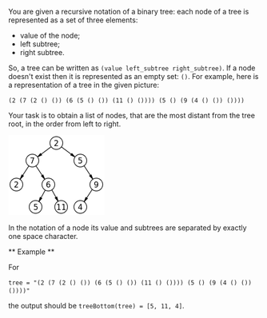You are given a recursive notation of a binary tree: each node of a tree is represented as a set of three elements:

* value of the node;
* left subtree;
* right subtree.

So, a tree can be written as `(value left_subtree right_subtree)`. If a node doesn't exist then it is represented as an empty set: `()`. For example, here is a representation of a tree in the given picture:

```
(2 (7 (2 () ()) (6 (5 () ()) (11 () ()))) (5 () (9 (4 () ()) ())))
```

Your task is to obtain a list of nodes, that are the most distant from the tree root, in the order from left to right.

![tree](tree.png)

In the notation of a node its value and subtrees are separated by exactly one space character.

** Example **

For

```
tree = "(2 (7 (2 () ()) (6 (5 () ()) (11 () ()))) (5 () (9 (4 () ()) ())))"
```

the output should be
`treeBottom(tree) = [5, 11, 4]`.

